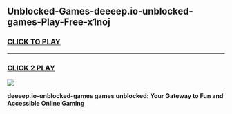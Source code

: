 
## Unblocked-Games-deeeep.io-unblocked-games-Play-Free-x1noj
<h3>
<a href="https://premium76.site?title=deeeep.io-unblocked-games&ref=21A">CLICK TO PLAY</a></h3>
<hr>

<h3>
<a href="https://premium76.site?title=deeeep.io-unblocked-games&ref=21A">CLICK 2 PLAY</a>
  
</h3>

<a href="https://premium76.site?title=deeeep.io-unblocked-games&ref=21A"><img src="https://clearcache.store/games.png"></a>


**deeeep.io-unblocked-games games unblocked: Your Gateway to Fun and Accessible Online Gaming**

